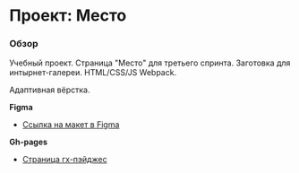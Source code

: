 # Проект: Место

### Обзор

Учебный проект.
Страница "Место" для третьего спринта. Заготовка для интырнет-галереи. HTML/CSS/JS Webpack.

Адаптивная вёрстка.

**Figma**

* [Ссылка на макет в Figma](https://www.figma.com/file/2cn9N9jSkmxD84oJik7xL7/JavaScript.-Sprint-4?node-id=0%3A1)

**Gh-pages**

* [Страница гх-пэйджес](https://p298vytp0waer9hgq0n.github.io/mesto-project/)
